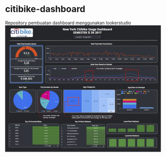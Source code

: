 # citibike-dashboard
Repository pembuatan dashboard menggunakan lookerstudio
![Dashboard_Rent_Citi_Bike_NYC](https://github.com/Christyantohadiwijaya/citibike-dashboard/blob/main/Dashboard_Rent_Citi_Bike_NYC.jpg)
